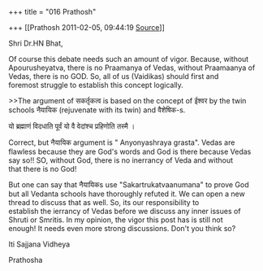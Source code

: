 +++
title = "016 Prathosh"

+++
[[Prathosh	2011-02-05, 09:44:19 [Source](https://groups.google.com/g/bvparishat/c/tLU7mvXUYkE)]]



Shri Dr.HN Bhat,

Of course this debate needs such an amount of vigor. Because, without  
Apourusheyatva, there is no Praamanya of Vedas, without Praamaanya of  
Vedas, there is no GOD. So, all of us (Vaidikas) should first and  
foremost struggle to establish this concept logically.

\>\>The argument of सकर्तृकत्व is based on the concept of ईश्वर by the twin  
schools नैयायिक (rejuvenate with its twin) and वैशेषिक-s.

यो ब्रह्माणं विदधाति पूर्वं यो वै वेदांश्च प्रहिणोति तस्मै ।

Correct, but नैयायिक argument is " Anyonyashraya grasta". Vedas are  
flawless because they are God's words and God is there because Vedas  
say so!! SO, without God, there is no inerrancy of Veda and without  
that there is no God!

But one can say that नैयायिकs use "Sakartrukatvaanumana" to prove God  
but all Vedanta schools have thoroughly refuted it. We can open a new  
thread to discuss that as well. So, its our responsibility to  
establish the ierrancy of Vedas before we discuss any inner issues of  
Shruti or Smritis. In my opinion, the vigor this post has is still not  
enough! It needs even more strong discussions. Don't you think so?

Iti Sajjana Vidheya

Prathosha  

